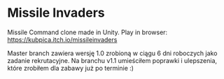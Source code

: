 # Missile Invaders
Missile Command clone made in Unity. Play in browser: https://kubpica.itch.io/missileinvaders

Master branch zawiera wersję 1.0 zrobioną w ciągu 6 dni roboczych jako zadanie rekrutacyjne.
Na branchu v1.1 umieściłem poprawki i ulepszenia, które zrobiłem dla zabawy już po terminie :)
